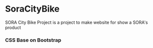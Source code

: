 # SoraCityBike
SORA City Bike Project is a project to make website for show a SORA's product

### CSS Base on Bootstrap
